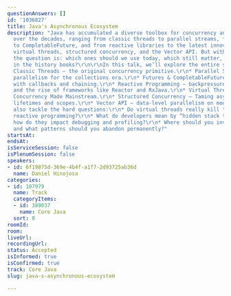```yaml
---
questionAnswers: []
id: '1036827'
title: Java's Asynchronous Ecosystem
description: "Java has accumulated a diverse toolbox for concurrency and asynchrony
  over the decades, ranging from classic threads to parallel streams, from Future
  to CompletableFuture, and from reactive libraries to the latest innovations, including
  virtual threads, structured concurrency, and the Vector API. But with so many options,
  the question is: which ones should we use today, which still matter, and which belong
  in the history books?\r\n\r\nIn this talk, we’ll explore the entire spectrum:\r\n*
  Classic Threads – the original concurrency primitive.\r\n* Parallel Streams – data
  parallelism for the collections era.\r\n* Futures & CompletableFuture – async results
  with callbacks and chaining.\r\n* Reactive Programming – backpressure, publishers,
  and the rise of frameworks like Reactor and RxJava.\r\n* Virtual Threads – Lightweight
  Concurrency Made Mainstream.\r\n* Structured Concurrency – Taming async chaos with
  lifetimes and scopes.\r\n* Vector API – data-level parallelism on modern CPUs.\r\n\r\nWe’ll
  also tackle the hard questions:\r\n* Do virtual threads really kill the need for
  reactive programming?\r\n* What do developers mean by “hidden stack traces,” and
  how do they impact debugging and profiling?\r\n* Where should you invest today,
  and what patterns should you abandon permanently?"
startsAt:
endsAt:
isServiceSession: false
isPlenumSession: false
speakers:
- id: 6f19875d-369e-4b4f-a1f7-2d93725ab36d
  name: Daniel Hinojosa
categories:
- id: 107979
  name: Track
  categoryItems:
  - id: 389037
    name: Core Java
  sort: 0
roomId:
room:
liveUrl:
recordingUrl:
status: Accepted
isInformed: true
isConfirmed: true
track: Core Java
slug: java-s-asynchronous-ecosystem

---
```

